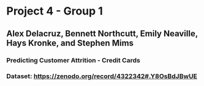 # Project 4 - Group 1

## Alex Delacruz, Bennett Northcutt, Emily Neaville, Hays Kronke, and Stephen Mims

### Predicting Customer Attrition - Credit Cards

### Dataset: https://zenodo.org/record/4322342#.Y8OsBdJBwUE
